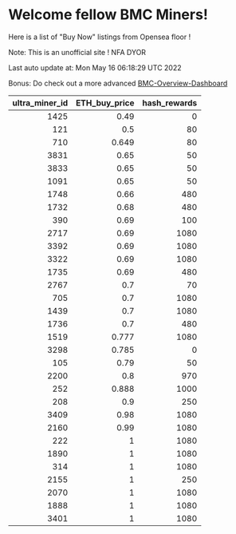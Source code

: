 # Welcome fellow BMC Miners!
Here is a list of "Buy Now" listings from Opensea floor !

Note: This is an unofficial site ! NFA DYOR

Last auto update at: Mon May 16 06:18:29 UTC 2022

Bonus: Do check out a more advanced [BMC-Overview-Dashboard](https://dune.com/defifunk/BMC-Overview-Dashboard)


|   ultra_miner_id |   ETH_buy_price |   hash_rewards |
|-----------------:|----------------:|---------------:|
|             1425 |           0.49  |              0 |
|              121 |           0.5   |             80 |
|              710 |           0.649 |             80 |
|             3831 |           0.65  |             50 |
|             3833 |           0.65  |             50 |
|             1091 |           0.65  |             50 |
|             1748 |           0.66  |            480 |
|             1732 |           0.68  |            480 |
|              390 |           0.69  |            100 |
|             2717 |           0.69  |           1080 |
|             3392 |           0.69  |           1080 |
|             3322 |           0.69  |           1080 |
|             1735 |           0.69  |            480 |
|             2767 |           0.7   |             70 |
|              705 |           0.7   |           1080 |
|             1439 |           0.7   |           1080 |
|             1736 |           0.7   |            480 |
|             1519 |           0.777 |           1080 |
|             3298 |           0.785 |              0 |
|              105 |           0.79  |             50 |
|             2200 |           0.8   |            970 |
|              252 |           0.888 |           1000 |
|              208 |           0.9   |            250 |
|             3409 |           0.98  |           1080 |
|             2160 |           0.99  |           1080 |
|              222 |           1     |           1080 |
|             1890 |           1     |           1080 |
|              314 |           1     |           1080 |
|             2155 |           1     |            250 |
|             2070 |           1     |           1080 |
|             1888 |           1     |           1080 |
|             3401 |           1     |           1080 |